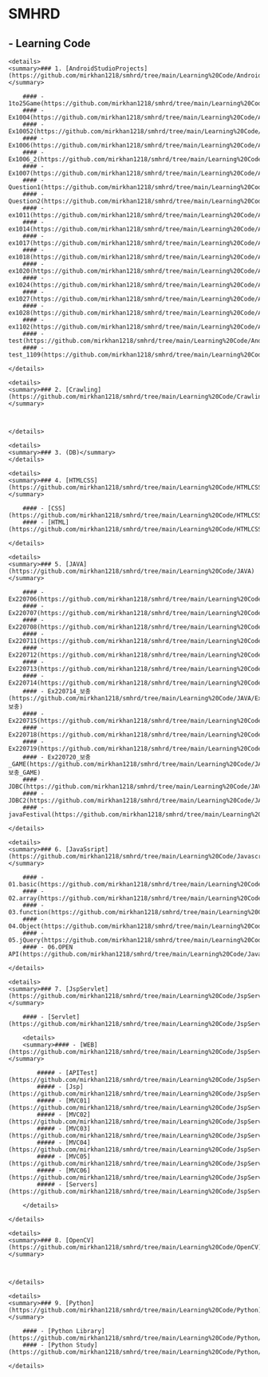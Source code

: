 # SMHRD

## - Learning Code
    <details>
    <summary>### 1. [AndroidStudioProjects](https://github.com/mirkhan1218/smhrd/tree/main/Learning%20Code/AndroidStudioProjects)</summary>
        
        #### - 1to25Game(https://github.com/mirkhan1218/smhrd/tree/main/Learning%20Code/AndroidStudioProjects/1to25Game)
        #### - Ex1004(https://github.com/mirkhan1218/smhrd/tree/main/Learning%20Code/AndroidStudioProjects/Ex1004)
        #### - Ex10052(https://github.com/mirkhan1218/smhrd/tree/main/Learning%20Code/AndroidStudioProjects/Ex10052)
        #### - Ex1006(https://github.com/mirkhan1218/smhrd/tree/main/Learning%20Code/AndroidStudioProjects/Ex1006)
        #### - Ex1006_2(https://github.com/mirkhan1218/smhrd/tree/main/Learning%20Code/AndroidStudioProjects/Ex1006_2)
        #### - Ex1007(https://github.com/mirkhan1218/smhrd/tree/main/Learning%20Code/AndroidStudioProjects/Ex1007)
        #### - Question1(https://github.com/mirkhan1218/smhrd/tree/main/Learning%20Code/AndroidStudioProjects/Question1)
        #### - Question2(https://github.com/mirkhan1218/smhrd/tree/main/Learning%20Code/AndroidStudioProjects/Question2)
        #### - ex1011(https://github.com/mirkhan1218/smhrd/tree/main/Learning%20Code/AndroidStudioProjects/ex1011)
        #### - ex1014(https://github.com/mirkhan1218/smhrd/tree/main/Learning%20Code/AndroidStudioProjects/ex1014)
        #### - ex1017(https://github.com/mirkhan1218/smhrd/tree/main/Learning%20Code/AndroidStudioProjects/ex1017)
        #### - ex1018(https://github.com/mirkhan1218/smhrd/tree/main/Learning%20Code/AndroidStudioProjects/ex1018)
        #### - ex1020(https://github.com/mirkhan1218/smhrd/tree/main/Learning%20Code/AndroidStudioProjects/ex1020)
        #### - ex1024(https://github.com/mirkhan1218/smhrd/tree/main/Learning%20Code/AndroidStudioProjects/ex1024)
        #### - ex1027(https://github.com/mirkhan1218/smhrd/tree/main/Learning%20Code/AndroidStudioProjects/ex1027)
        #### - ex1028(https://github.com/mirkhan1218/smhrd/tree/main/Learning%20Code/AndroidStudioProjects/ex1028)
        #### - ex1102(https://github.com/mirkhan1218/smhrd/tree/main/Learning%20Code/AndroidStudioProjects/ex1102)
        #### - test(https://github.com/mirkhan1218/smhrd/tree/main/Learning%20Code/AndroidStudioProjects/test)
        #### - test_1109(https://github.com/mirkhan1218/smhrd/tree/main/Learning%20Code/AndroidStudioProjects/test_1109)
    
    </details>

    <details>
    <summary>### 2. [Crawling](https://github.com/mirkhan1218/smhrd/tree/main/Learning%20Code/Crawling)</summary>
    
    
    
    </details>

    <details>
    <summary>### 3. (DB)</summary>
    </details>

    <details>
    <summary>### 4. [HTMLCSS](https://github.com/mirkhan1218/smhrd/tree/main/Learning%20Code/HTMLCSS)</summary>

        #### - [CSS](https://github.com/mirkhan1218/smhrd/tree/main/Learning%20Code/HTMLCSS/CSS)
        #### - [HTML](https://github.com/mirkhan1218/smhrd/tree/main/Learning%20Code/HTMLCSS/HTML)
    
    </details>

    <details>
    <summary>### 5. [JAVA](https://github.com/mirkhan1218/smhrd/tree/main/Learning%20Code/JAVA)</summary>

        #### - Ex220706(https://github.com/mirkhan1218/smhrd/tree/main/Learning%20Code/JAVA/Ex220706)
        #### - Ex220707(https://github.com/mirkhan1218/smhrd/tree/main/Learning%20Code/JAVA/Ex220707)
        #### - Ex220708(https://github.com/mirkhan1218/smhrd/tree/main/Learning%20Code/JAVA/Ex220708)
        #### - Ex220711(https://github.com/mirkhan1218/smhrd/tree/main/Learning%20Code/JAVA/Ex220711)
        #### - Ex220712(https://github.com/mirkhan1218/smhrd/tree/main/Learning%20Code/JAVA/Ex220712)
        #### - Ex220713(https://github.com/mirkhan1218/smhrd/tree/main/Learning%20Code/JAVA/Ex220713)
        #### - Ex220714(https://github.com/mirkhan1218/smhrd/tree/main/Learning%20Code/JAVA/Ex220714)
        #### - Ex220714_보충(https://github.com/mirkhan1218/smhrd/tree/main/Learning%20Code/JAVA/Ex220714_보충)
        #### - Ex220715(https://github.com/mirkhan1218/smhrd/tree/main/Learning%20Code/JAVA/Ex220715)
        #### - Ex220718(https://github.com/mirkhan1218/smhrd/tree/main/Learning%20Code/JAVA/Ex220718)
        #### - Ex220719(https://github.com/mirkhan1218/smhrd/tree/main/Learning%20Code/JAVA/Ex220719)
        #### - Ex220720_보충_GAME(https://github.com/mirkhan1218/smhrd/tree/main/Learning%20Code/JAVA/Ex220720_보충_GAME)
        #### - JDBC(https://github.com/mirkhan1218/smhrd/tree/main/Learning%20Code/JAVA/JDBC)
        #### - JDBC2(https://github.com/mirkhan1218/smhrd/tree/main/Learning%20Code/JAVA/JDBC2)
        #### - javaFestival(https://github.com/mirkhan1218/smhrd/tree/main/Learning%20Code/JAVA/javaFestival)

    </details>

    <details>
    <summary>### 6. [JavaSsript](https://github.com/mirkhan1218/smhrd/tree/main/Learning%20Code/Javascript)</summary>

        #### - 01.basic(https://github.com/mirkhan1218/smhrd/tree/main/Learning%20Code/Javascript/01.basic)
        #### - 02.array(https://github.com/mirkhan1218/smhrd/tree/main/Learning%20Code/Javascript/02.array)
        #### - 03.function(https://github.com/mirkhan1218/smhrd/tree/main/Learning%20Code/Javascript/03.function)
        #### - 04.Object(https://github.com/mirkhan1218/smhrd/tree/main/Learning%20Code/Javascript/04.Object)
        #### - 05.jQuery(https://github.com/mirkhan1218/smhrd/tree/main/Learning%20Code/Javascript/05.jQuery)
        #### - 06.OPEN API(https://github.com/mirkhan1218/smhrd/tree/main/Learning%20Code/Javascript/06.OPEN%20API)

    </details>

    <details>
    <summary>### 7. [JspServlet](https://github.com/mirkhan1218/smhrd/tree/main/Learning%20Code/JspServlet)</summary>

        #### - [Servlet](https://github.com/mirkhan1218/smhrd/tree/main/Learning%20Code/JspServlet/Servlet)

		<details>
        <summary>#### - [WEB](https://github.com/mirkhan1218/smhrd/tree/main/Learning%20Code/JspServlet/Web)</summary>

            ##### - [APITest](https://github.com/mirkhan1218/smhrd/tree/main/Learning%20Code/JspServlet/Web/APITest)
            ##### - [Jsp](https://github.com/mirkhan1218/smhrd/tree/main/Learning%20Code/JspServlet/Web/Jsp)
            ##### - [MVC01](https://github.com/mirkhan1218/smhrd/tree/main/Learning%20Code/JspServlet/Web/MVC01)
            ##### - [MVC02](https://github.com/mirkhan1218/smhrd/tree/main/Learning%20Code/JspServlet/Web/MVC02)
            ##### - [MVC03](https://github.com/mirkhan1218/smhrd/tree/main/Learning%20Code/JspServlet/Web/MVC03)
            ##### - [MVC04](https://github.com/mirkhan1218/smhrd/tree/main/Learning%20Code/JspServlet/Web/MVC04)
            ##### - [MVC05](https://github.com/mirkhan1218/smhrd/tree/main/Learning%20Code/JspServlet/Web/MVC05)
            ##### - [MVC06](https://github.com/mirkhan1218/smhrd/tree/main/Learning%20Code/JspServlet/Web/MVC06)
            ##### - [Servers](https://github.com/mirkhan1218/smhrd/tree/main/Learning%20Code/JspServlet/Web/Servers)

        </details>

    </details>

    <details>
    <summary>### 8. [OpenCV](https://github.com/mirkhan1218/smhrd/tree/main/Learning%20Code/OpenCV)</summary>



    </details>

    <details>
    <summary>### 9. [Python](https://github.com/mirkhan1218/smhrd/tree/main/Learning%20Code/Python)</summary>

        #### - [Python Library](https://github.com/mirkhan1218/smhrd/tree/main/Learning%20Code/Python/Python%20Library)
        #### - [Python Study](https://github.com/mirkhan1218/smhrd/tree/main/Learning%20Code/Python/Python%20Study)

    </details>
